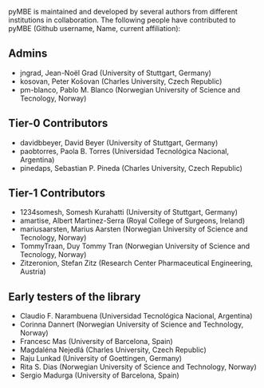 pyMBE is maintained and developed by several authors from different institutions in collaboration.
The following people have contributed to pyMBE (Github username, Name, current affiliation):

## Admins
- jngrad, Jean-Noël Grad (University of Stuttgart, Germany)
- kosovan, Peter Košovan (Charles University, Czech Republic)
- pm-blanco, Pablo M. Blanco (Norwegian University of Science and Tecnology, Norway)

## Tier-0 Contributors
- davidbbeyer, David Beyer (University of Stuttgart, Germany)
- paobtorres, Paola B. Torres (Universidad Tecnológica Nacional, Argentina)
- pinedaps, Sebastian P. Pineda (Charles University, Czech Republic)

## Tier-1 Contributors
- 1234somesh, Somesh Kurahatti (University of Stuttgart, Germany)
- amartise, Albert Martinez-Serra (Royal College of Surgeons, Ireland) 
- mariusaarsten, Marius Aarsten (Norwegian University of Science and Tecnology, Norway)
- TommyTraan, Duy Tommy Tran (Norwegian University of Science and Tecnology, Norway)
- Zitzeronion, Stefan Zitz (Research Center Pharmaceutical Engineering, Austria)

## Early testers of the library
- Claudio F. Narambuena (Universidad Tecnológica Nacional, Argentina)
- Corinna Dannert (Norwegian University of Science and Technology, Norway)
- Francesc Mas (University of Barcelona, Spain)
- Magdaléna Nejedlá (Charles University, Czech Republic)
- Raju Lunkad (University of Goettingen, Germany)
- Rita S. Dias (Norwegian University of Science and Technology, Norway)
- Sergio Madurga (University of Barcelona, Spain)
